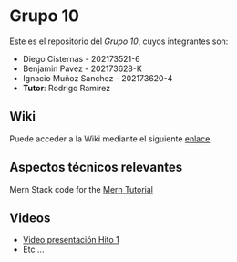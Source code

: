 # Grupo 10
Este es el repositorio del *Grupo 10*, cuyos integrantes son:
* Diego Cisternas - 202173521-6
* Benjamin Pavez - 202173628-K
* Ignacio Muñoz Sanchez - 202173620-4
* **Tutor**: Rodrigo Ramírez

## Wiki
Puede acceder a la Wiki mediante el siguiente [enlace](wiki)

## Aspectos técnicos relevantes
Mern Stack code for the [Mern Tutorial](https://www.mongodb.com/languages/mern-stack-tutorial)

## Videos
* [Video presentación Hito 1](https://youtu.be/CUvjCkt1K8s)
* Etc ...

